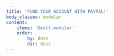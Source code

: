 ```yaml
---
title: 'FUND YOUR ACCOUNT WITH PAYPAL!'
body_classes: modular
content:
    items: '@self.modular'
    order:
        by: date
        dir: desc
---
```


			
			